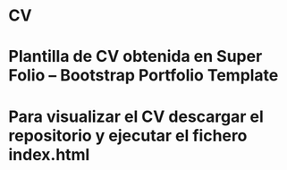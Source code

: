 # CV
# Plantilla de CV obtenida en Super Folio – Bootstrap Portfolio Template
# Para visualizar el CV descargar el repositorio y ejecutar el fichero index.html
